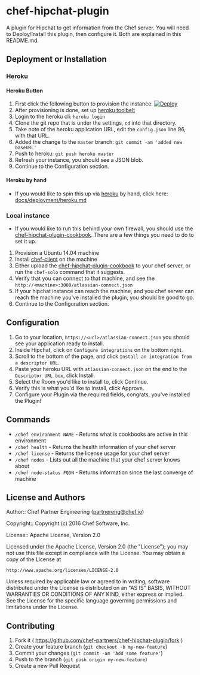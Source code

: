 # chef-hipchat-plugin

A plugin for Hipchat to get information from the Chef server. You will need to
Deploy/Install this plugin, then configure it. Both are explained in this README.md.

## Deployment or Installation

### Heroku

#### Heroku Button

1. First click the following button to provision the instance: [![Deploy](https://www.herokucdn.com/deploy/button.svg)](https://heroku.com/deploy?template=https://github.com/chef-partners/chef-hipchat-plugin/blob/master)
1. After provisioning is done, set up [heroku toolbelt][heroku_toolbelt]
1. Login to the heroku cli: `heroku login`
1. Clone the git repo that is under the settings, `cd` into that directory.
1. Take note of the heroku application URL, edit the `config.json` line 96, with that URL.
1. Added the change to the `master` branch: `git commit -am 'added new baseURL'`
1. Push to heroku: `git push heroku master`
1. Refresh your instance, you should see a JSON blob.
1. Continue to the Configuration section.

#### Heroku by hand

- If you would like to spin this up via [heroku][heroku] by hand, click here: [docs/deployment/heroku.md](docs/deployment/heroku.md)

### Local instance

- If you would like to run this behind your own firewall, you should use the [chef-hipchat-plugin-cookbook][chef-hipchat-cookbook]. There are a few things you need to do to set it up.

1. Provision a Ubuntu 14.04 machine
1. Install [chef-client][chef_install] on the machine
1. Either upload the [chef-hipchat-plugin-cookbook][chef-hipchat-cookbook] to your chef server, or run the `chef-solo` command that it suggests.
1. Verify that you can connect to that machine, and see the `http://<machine>:3000/atlassian-connect.json`
1. If your hipchat instance can reach the machine, and you chef server can reach the machine you've installed the plugin, you should be good to go.
1. Continue to the Configuration section.

## Configuration

1. Go to your location, `https://<url>/atlassian-connect.json` you should see your application ready to install.
1. Inside Hipchat, click on `Configure integrations` on the bottom right.
1. Scroll to the bottom of the page, and click `Install an integration from a descriptor URL`.
1. Paste your heroku URL with `atlassian-connect.json` on the end to the `Descriptor URL box`, click Install.
1. Select the Room you'd like to install to, click Continue.
1. Verify this is what you'd like to install, click Approve.
1. Configure your Plugin via the required fields, congrats, you've installed the Plugin!

## Commands

- `/chef environment NAME` - Returns what is cookbooks are active in this environment
- `/chef health` - Returns the health information of your chef server
- `/chef license` - Returns the license usage for your chef server
- `/chef nodes` - Lists out all the machine that your chef server knows about
- `/chef node-status FQDN` - Returns information since the last converge of machine

## License and Authors

Author:: Chef Partner Engineering (<partnereng@chef.io>)

Copyright:: Copyright (c) 2016 Chef Software, Inc.

License:: Apache License, Version 2.0

Licensed under the Apache License, Version 2.0 (the "License"); you may not use
this file except in compliance with the License. You may obtain a copy of the License at

```
http://www.apache.org/licenses/LICENSE-2.0
```

Unless required by applicable law or agreed to in writing, software distributed under the
License is distributed on an "AS IS" BASIS, WITHOUT WARRANTIES OR CONDITIONS OF ANY KIND,
either express or implied. See the License for the specific language governing permissions
and limitations under the License.

## Contributing

1. Fork it ( https://github.com/chef-partners/chef-hipchat-plugin/fork )
2. Create your feature branch (`git checkout -b my-new-feature`)
3. Commit your changes (`git commit -am 'Add some feature'`)
4. Push to the branch (`git push origin my-new-feature`)
5. Create a new Pull Request

[heroku]: http://heroku.com
[chef-hipchat-cookbook]: https://github.com/chef-partners/chef-hipchat-plugin-cookbook
[heroku_toolbelt]: https://toolbelt.heroku.com/
[chef_install]: https://downloads.chef.io/chef-client/
